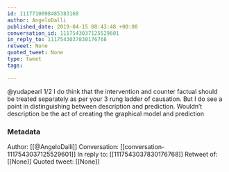```yaml
---
id: 1117710098485383168
author: AngeloDalli
published_date: 2019-04-15 08:43:48 +00:00
conversation_id: 1117543037125529601
in_reply_to: 1117543037830176768
retweet: None
quoted_tweet: None
type: tweet
tags:

---
```


@yudapearl 1/2 I do think that the intervention and counter factual should be treated separately as per your 3 rung ladder of causation. But I do see a point in distinguishing between description and prediction. Wouldn’t description be the act of creating the graphical model and prediction

### Metadata

Author: [[@AngeloDalli]]
Conversation: [[conversation-1117543037125529601]]
In reply to: [[1117543037830176768]]
Retweet of: [[None]]
Quoted tweet: [[None]]
